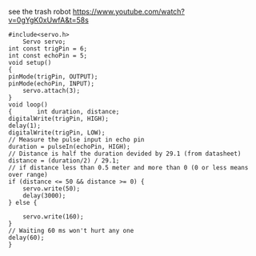 see the trash robot https://www.youtube.com/watch?v=0gYgK0xUwfA&t=58s

	#include<servo.h>
        Servo servo;
	int const trigPin = 6;
	int const echoPin = 5;
	void setup()
	{
	pinMode(trigPin, OUTPUT); 
	pinMode(echoPin, INPUT); 
        servo.attach(3);
	}
	void loop()
	{       int duration, distance;
	digitalWrite(trigPin, HIGH); 
	delay(1);
	digitalWrite(trigPin, LOW);
	// Measure the pulse input in echo pin
	duration = pulseIn(echoPin, HIGH);
	// Distance is half the duration devided by 29.1 (from datasheet)
	distance = (duration/2) / 29.1;
	// if distance less than 0.5 meter and more than 0 (0 or less means over range) 
    if (distance <= 50 && distance >= 0) {
    	servo.write(50);
        delay(3000);
    } else {
    	
    	servo.write(160);
    }
    // Waiting 60 ms won't hurt any one
    delay(60);
	}﻿
